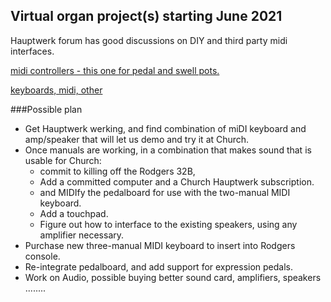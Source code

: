 

## Virtual organ project(s) starting June 2021


Hauptwerk forum has good discussions on DIY and third party midi interfaces.

[midi controllers - this one for pedal and swell pots.](http://www.dtsmidisystems.com/midiencoders.html)

[keyboards, midi, other](https://us.midiworks.ca/)

###Possible plan

* Get Hauptwerk werking, and find combination of miDI keyboard and amp/speaker that will let us demo and try it at Church.
* Once manuals are working, in a combination that makes sound that is usable for Church:
  * commit to killing off the Rodgers 32B, 
  * Add a committed computer and a Church Hauptwerk subscription.
  * and MIDIfy the pedalboard for use with the two-manual MIDI keyboard.
  * Add a touchpad.  
  * Figure out how to interface to the existing speakers, using any amplifier necessary.
* Purchase new three-manual MIDI keyboard to insert into Rodgers console.
* Re-integrate pedalboard, and add support for expression pedals.
* Work on Audio, possible buying better sound card, amplifiers, speakers ........

